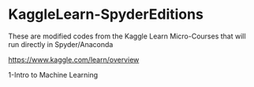 # KaggleLearn-SpyderEditions
These are modified codes from the Kaggle Learn Micro-Courses that will run directly in Spyder/Anaconda

https://www.kaggle.com/learn/overview

1-Intro to Machine Learning
